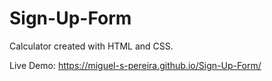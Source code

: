 # Sign-Up-Form
Calculator created with HTML and CSS.

Live Demo: https://miguel-s-pereira.github.io/Sign-Up-Form/
